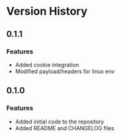 # Version History

## 0.1.1

### **Features**
- Added cookie integration
- Modified payload/headers for linux env

## 0.1.0

### **Features**
- Added initial code to the repository
- Added README and CHANGELOG files